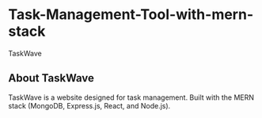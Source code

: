 # Task-Management-Tool-with-mern-stack
TaskWave
## About TaskWave
TaskWave is a website designed for task management. Built with the MERN stack (MongoDB, Express.js, React, and Node.js).
